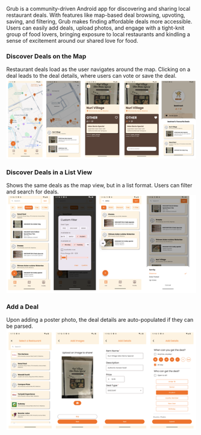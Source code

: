 Grub is a community-driven Android app for discovering and sharing local restaurant deals. With features like map-based deal browsing, upvoting, saving, and filtering, Grub makes finding affordable deals more accessible. Users can easily add deals, upload photos, and engage with a tight-knit group of food lovers, bringing exposure to local restaurants and kindling a sense of excitement around our shared love for food.

### Discover Deals on the Map
Restaurant deals load as the user navigates around the map. Clicking on a deal leads to the deal details, where users can vote or save the deal.
![Map View](screenshots/discoverdeals.png)

### Discover Deals in a List View
Shows the same deals as the map view, but in a list format. Users can filter and search for deals.
![Filter and Search List](screenshots/filterandsearch.png)

### Add a Deal
Upon adding a poster photo, the deal details are auto-populated if they can be parsed.
![Add a Deal](screenshots/adddeal.png)
